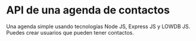 # API de una agenda de contactos 
Una agenda simple usando tecnologías Node JS, Express JS y LOWDB JS. Puedes crear usuarios que pueden tener contactos.
